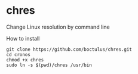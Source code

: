 # chres
Change Linux resolution by command line


How to install

    git clone https://github.com/boctulus/chres.git
    cd cronos
    chmod +x chres 
    sudo ln -s $(pwd)/chres /usr/bin		
